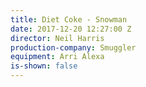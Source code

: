 ```yaml
---
title: Diet Coke - Snowman
date: 2017-12-20 12:27:00 Z
director: Neil Harris
production-company: Smuggler
equipment: Arri Alexa
is-shown: false
---
```


